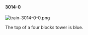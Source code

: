 #### 3014-0
![train-3014-0-0.png](https://github.com/lil-lab/nlvr/raw/master/nlvr/train/images/73/train-3014-0-0.png "train-3014-0-0.png")

The top of a four blocks tower is blue.
